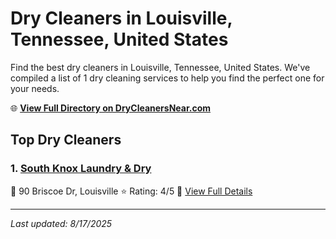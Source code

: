 # Dry Cleaners in Louisville, Tennessee, United States

Find the best dry cleaners in Louisville, Tennessee, United States. We've compiled a list of 1 dry cleaning services to help you find the perfect one for your needs.

🌐 **[View Full Directory on DryCleanersNear.com](https://drycleanersnear.com/city/US/Tennessee/Louisville)**

## Top Dry Cleaners

### 1. [South Knox Laundry & Dry](https://drycleanersnear.com/dryCleaner/686492ad19eecc1ffc8c69af/south-knox-laundry-dry)
📍 90 Briscoe Dr, Louisville
⭐ Rating: 4/5
🔗 [View Full Details](https://drycleanersnear.com/dryCleaner/686492ad19eecc1ffc8c69af/south-knox-laundry-dry)


---

*Last updated: 8/17/2025*
